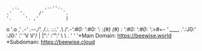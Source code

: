      .-.         .--''-.
    .'   '.     /'       `.
    '.     '. ,'          |
 o    '.o   ,'        _.-'
  \.--./'. /.:. :._:.'
 .\   /'._-':#0: ':#0: ':
:(#) (#) :  ':#0: ':#0: ':>#=-
 ' ____ .'_.:J0:' :J0:' :'
  'V  V'/ | |":' :'":'
        \  \ \.
        '  ' '*Main Domain: https://beewise.world
        *Subdomain: https://beewise.cloud
